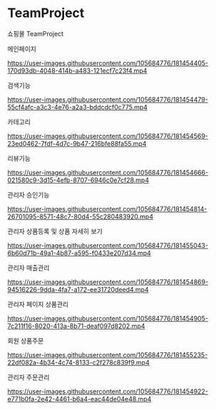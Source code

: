 # TeamProject
쇼핑몰 TeamProject

메인페이지

https://user-images.githubusercontent.com/105684776/181454405-170d93db-4048-414b-a483-121ecf7c23f4.mp4

검색기능

https://user-images.githubusercontent.com/105684776/181454479-55cf4afc-a3c3-4e76-a2a3-bddcdcf0c775.mp4

카테고리

https://user-images.githubusercontent.com/105684776/181454569-23ed0462-7fdf-4d7c-9b47-216bfe88fa55.mp4

리뷰기능

https://user-images.githubusercontent.com/105684776/181454666-021580c9-3d15-4efb-8707-6946c0e7cf28.mp4

관리자 승인기능

https://user-images.githubusercontent.com/105684776/181454814-26701095-8571-48c7-80d4-55c280483920.mp4

관리자 상품등록 및 상품 자세히 보기

https://user-images.githubusercontent.com/105684776/181455043-6b60d71b-49a1-4b87-a595-f0433e207d34.mp4

관리자 매출관리

https://user-images.githubusercontent.com/105684776/181454869-94516226-9dda-4fa7-a172-ee31720deed4.mp4

관리자 페이지 상품관리

https://user-images.githubusercontent.com/105684776/181454905-7c211f16-8020-413a-8b71-deaf097d8202.mp4

회원 상품주문

https://user-images.githubusercontent.com/105684776/181455235-22df082a-4b34-4c74-8133-c2f278c839f9.mp4

관리자 주문관리

https://user-images.githubusercontent.com/105684776/181454922-e771b0fa-2e42-4461-b6a4-eac44de04e48.mp4

